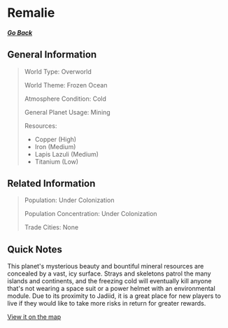 # Remalie

##### [Go Back](/wiki/space#planets)

## General Information

> World Type: Overworld
>
> World Theme: Frozen Ocean
>
> Atmosphere Condition: Cold
>
> General Planet Usage: Mining
>
> Resources:
> - Copper (High)
> - Iron (Medium)
> - Lapis Lazuli (Medium)
> - Titanium (Low)

## Related Information

> Population: Under Colonization
>
> Population Concentration: Under Colonization
>
> Trade Cities: None

## Quick Notes

This planet's mysterious beauty and bountiful mineral resources are concealed by a vast, icy surface. Strays and skeletons patrol the many islands and continents, and the freezing cold will eventually kill anyone that's not wearing a space suit or a power helmet with an environmental module. Due to its proximity to Jadiid, it is a great place for new players to live if they would like to take more risks in return for greater rewards.

[View it on the map](https://dynmap.starlegacy.net/?worldname=Aecor)
